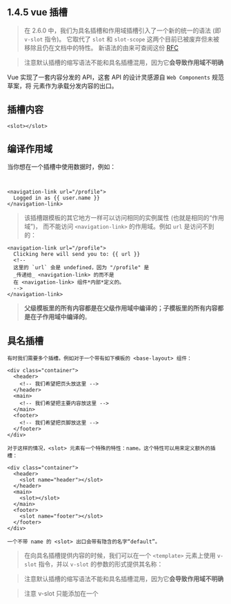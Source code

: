 ## 1.4.5  vue 插槽

>在 2.6.0 中，我们为具名插槽和作用域插槽引入了一个新的统一的语法 (即 `v-slot` 指令)。
它取代了 `slot` 和 `slot-scope` 这两个目前已被废弃但未被移除且仍在文档中的特性。 
新语法的由来可查阅这份 [RFC](https://github.com/vuejs/rfcs/blob/master/active-rfcs/0001-new-slot-syntax.md)

>注意默认插槽的缩写语法不能和具名插槽混用，因为它**会导致作用域不明确**

Vue 实现了一套内容分发的 API，这套 API 的设计灵感源自 `Web Components` 规范草案，将 <slot> 元素作为承载分发内容的出口。
  
  
## 插槽内容

```
<slot></slot>
```


## 编译作用域

当你想在一个插槽中使用数据时，例如：

```


<navigation-link url="/profile">
  Logged in as {{ user.name }}
</navigation-link>
```

>该插槽跟模板的其它地方一样可以访问相同的实例属性 (也就是相同的“作用域”)，
而不能访问 `<navigation-link>` 的作用域。例如 `url` 是访问不到的：

```
<navigation-link url="/profile">
  Clicking here will send you to: {{ url }}
  <!--
  这里的 `url` 会是 undefined，因为 "/profile" 是
  _传递给_ <navigation-link> 的而不是
  在 <navigation-link> 组件*内部*定义的。
  -->
</navigation-link>
```

> **父级模板里的所有内容都是在父级作用域中编译的；子模板里的所有内容都是在子作用域中编译的**。



## 具名插槽

```
有时我们需要多个插槽。例如对于一个带有如下模板的 <base-layout> 组件：

<div class="container">
  <header>
    <!-- 我们希望把页头放这里 -->
  </header>
  <main>
    <!-- 我们希望把主要内容放这里 -->
  </main>
  <footer>
    <!-- 我们希望把页脚放这里 -->
  </footer>
</div>

对于这样的情况，<slot> 元素有一个特殊的特性：name。这个特性可以用来定义额外的插槽：

<div class="container">
  <header>
    <slot name="header"></slot>
  </header>
  <main>
    <slot></slot>
  </main>
  <footer>
    <slot name="footer"></slot>
  </footer>
</div>

一个不带 name 的 <slot> 出口会带有隐含的名字“default”。
```

>在向具名插槽提供内容的时候，我们可以在一个 `<template>` 元素上使用 `v-slot` 指令，并以 `v-slot` 的参数的形式提供其名称：

>注意默认插槽的缩写语法不能和具名插槽混用，因为它**会导致作用域不明确**

>注意 v-slot 只能添加在一个 <template> 上 ([只有一种例外情况](https://cn.vuejs.org/v2/guide/components-slots.html#%E7%8B%AC%E5%8D%A0%E9%BB%98%E8%AE%A4%E6%8F%92%E6%A7%BD%E7%9A%84%E7%BC%A9%E5%86%99%E8%AF%AD%E6%B3%95))，这一点和已经废弃的 slot 特性不同。

```
<!-- 无效，会导致警告 -->
<current-user v-slot="slotProps">
  {{ slotProps.user.firstName }}
  <template v-slot:other="otherSlotProps">
    slotProps is NOT available here
  </template>
</current-user>
```
只要出现多个插槽，请始终为所有的插槽使用完整的基于 <template> 的语法：

```
<current-user>
  <template v-slot:default="slotProps">
    {{ slotProps.user.firstName }}
  </template>

  <template v-slot:other="otherSlotProps">
    ...
  </template>
</current-user>
```

## 独占默认插槽的缩写语法

```
<current-user v-slot:default="slotProps">
  {{ slotProps.user.firstName }}
</current-user>

这种写法还可以更简单。就像假定未指明的内容对应默认插槽一样，不带参数的 v-slot 被假定对应默认插槽：

<current-user v-slot="slotProps">
  {{ slotProps.user.firstName }}
</current-user>
```

>注意默认插槽的缩写语法不能和具名插槽混用，因为它会导致作用域不明确

## 参考
- [components-slots](https://cn.vuejs.org/v2/guide/components-slots.html)
